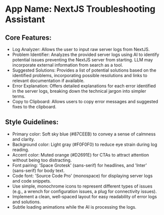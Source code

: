 # **App Name**: NextJS Troubleshooting Assistant

## Core Features:

- Log Analyzer: Allows the user to input raw server logs from NextJS.
- Problem Identifier: Analyzes the provided server logs using AI to identify potential issues preventing the NextJS server from starting. LLM may incorporate external information from search as a tool.
- Suggested Solutions: Provides a list of potential solutions based on the identified problems, incorporating possible resolutions and links to relevant documentation if available.
- Error Explanation: Offers detailed explanations for each error identified in the server logs, breaking down the technical jargon into simpler terms.
- Copy to Clipboard: Allows users to copy error messages and suggested fixes to the clipboard.

## Style Guidelines:

- Primary color: Soft sky blue (#87CEEB) to convey a sense of calmness and clarity.
- Background color: Light gray (#F0F0F0) to reduce eye strain during log reading.
- Accent color: Muted orange (#D2691E) for CTAs to attract attention without being too distracting.
- Font pairing: 'Space Grotesk' (sans-serif) for headlines, and 'Inter' (sans-serif) for body text.
- Code font: 'Source Code Pro' (monospace) for displaying server logs and code snippets.
- Use simple, monochrome icons to represent different types of issues (e.g., a wrench for configuration issues, a plug for connectivity issues).
- Implement a clean, well-spaced layout for easy readability of error logs and solutions.
- Subtle loading animations while the AI is processing the logs.
